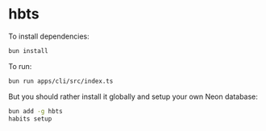 # hbts

To install dependencies:

```bash
bun install
```

To run:

```bash
bun run apps/cli/src/index.ts
```

But you should rather install it globally and setup your own Neon database:

```bash
bun add -g hbts
habits setup
```
